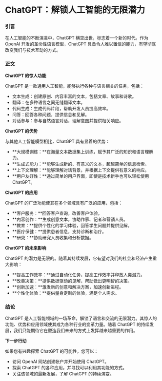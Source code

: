 # ChatGPT：解锁人工智能的无限潜力

### 引言

在人工智能的不断演进中，ChatGPT 横空出世，标志着一个新的时代。作为 OpenAI 开发的革命性语言模型，ChatGPT 具备令人难以置信的能力，有望彻底改变我们与技术互动的方式。

### 正文

**ChatGPT 的惊人功能**

ChatGPT 是一款通用人工智能，能够执行各种与语言相关的任务，包括：

- 文本生成：创建原创、内容丰富的文本，包括文章、故事和诗歌。
- 翻译：在多种语言之间无缝翻译文本。
- 代码生成：生成代码片段，帮助开发人员提高效率。
- 问答：回答各种问题，提供信息和见解。
- 对话参与：参与自然语言对话，理解意图并提供相关响应。

**ChatGPT 的优势**

与其他人工智能模型相比，ChatGPT 具有显着的优势：

- **大规模训练：**在海量文本数据集上训练，赋予其广泛的知识和语言理解力。
- **生成式能力：**能够生成新的、有意义的文本，超越简单的信息检索。
- **上下文理解：**能够理解对话背景，并根据上下文提供有意义的响应。
- **用户友好性：**通过简单的用户界面，即使是技术新手也可以轻松使用 ChatGPT。

**ChatGPT 的应用**

ChatGPT 的广泛功能使其在多个领域具有广泛的应用，包括：

- **客户服务：**回答客户查询，改善客户体验。
- **内容创作：**生成创意文本，协助作家、记者和营销人员。
- **教育：**提供个性化的学习体验，回答学生问题并提供见解。
- **医疗保健：**提供患者信息，支持诊断和治疗。
- **研究：**协助研究人员收集和分析数据。

**ChatGPT 的未来影响**

ChatGPT 的潜力是无限的。随着其持续发展，它有望对我们的社会和经济产生重大影响：

- **提高工作效率：**通过自动化任务，提高工作效率并释放人类潜力。
- **改善决策：**提供数据驱动的见解，帮助做出更明智的决策。
- **创新加速：**激发新的创意和解决方案，加速创新进程。
- **个性化体验：**提供量身定制的体验，满足个人需求。

### 结论

ChatGPT 是人工智能领域的一场革命，解锁了语言和交流的无限潜力。其惊人的功能、优势和应用领域使其成为各种行业的变革力量。随着 ChatGPT 的持续发展，我们只能期待它在塑造我们未来的方式上发挥越来越重要的作用。

**下一步行动**

如果您有兴趣探索 ChatGPT 的可能性，您可以：

- 访问 OpenAI 网站创建帐户并开始使用 ChatGPT。
- 探索 ChatGPT 的各种应用，并寻找可以利用其功能的方式。
- 关注该领域的最新发展，了解 ChatGPT 的持续演变。
